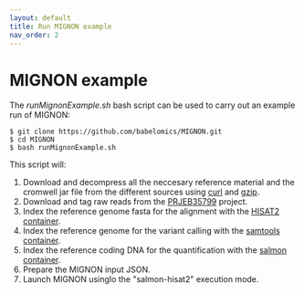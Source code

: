 ```yaml
---
layout: default
title: Run MIGNON example
nav_order: 2
---
```


# MIGNON example

The *runMignonExample.sh* bash script can be used to carry out an example run of MIGNON:

```
$ git clone https://github.com/babelomics/MIGNON.git
$ cd MIGNON
$ bash runMignonExample.sh
```

This script will:

1. Download and decompress all the neccesary reference material and the cromwell jar file from the different sources using [curl](https://curl.haxx.se/) and [gzip](https://www.gnu.org/software/gzip/).
2. Download and tag raw reads from the [PRJEB35799](https://www.ebi.ac.uk/ena/data/view/PRJEB35799) project.
3. Index the reference genome fasta for the alignment with the [HISAT2 container](quay.io/biocontainers/hisat2:2.1.0).
4. Index the reference genome for the variant calling with the [samtools container](quay.io/biocontainers/samtools:1.9--h8571acd_11).
5. Index the reference coding DNA for the quantification with the [salmon container](quay.io/biocontainers/salmon:0.13.0--h86b0361_2).
6. Prepare the MIGNON input JSON.
7. Launch MIGNON usingIo the "salmon-hisat2" execution mode.